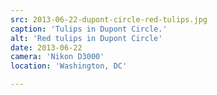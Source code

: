 ```yaml
---
src: 2013-06-22-dupont-circle-red-tulips.jpg
caption: 'Tulips in Dupont Circle.'
alt: 'Red tulips in Dupont Circle'
date: 2013-06-22
camera: 'Nikon D3000'
location: 'Washington, DC'

---
```

